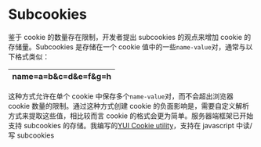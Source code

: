# Subcookies

鉴于 cookie 的数量存在限制，开发者提出 subcookies 的观点来增加 cookie 的存储量。Subcookies 是存储在一个 cookie 值中的一些`name-value`对，通常与以下格式类似：

| name=a=b&c=d&e=f&g=h |
| :--- |


这种方式允许在单个 cookie 中保存多个`name-value`对，而不会超出浏览器 cookie 数量的限制。通过这种方式创建 cookie 的负面影响是，需要自定义解析方式来提取这些值，相比较而言 cookie 的格式会更为简单。服务器端框架已开始支持 subcookies 的存储。我编写的[YUI Cookie utility](http://developer.yahoo.com/yui/cookie/)，支持在 javascript 中读/写 subcookies

